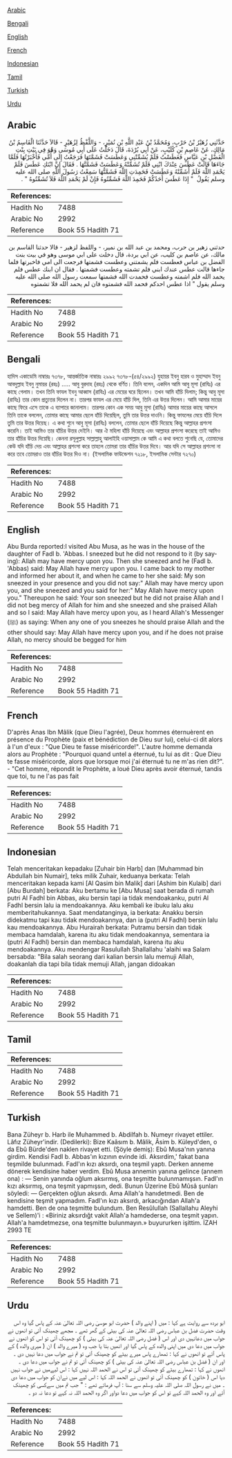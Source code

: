 [Arabic](#arabic)

[Bengali](#bengali)

[English](#english)

[French](#french)

[Indonesian](#indonesian)

[Tamil](#tamil)

[Turkish](#turkish)

[Urdu](#urdu)

## Arabic


<div dir="rtl" lang="ar" style={{fontSize:'larger',backgroundColor:'#f8f9fa',padding:20}}>
حَدَّثَنِي زُهَيْرُ بْنُ حَرْبٍ، وَمُحَمَّدُ بْنُ عَبْدِ اللَّهِ بْنِ نُمَيْرٍ، - وَاللَّفْظُ لِزُهَيْرٍ - قَالاَ حَدَّثَنَا الْقَاسِمُ بْنُ مَالِكٍ، عَنْ عَاصِمِ بْنِ كُلَيْبٍ، عَنْ أَبِي بُرْدَةَ، قَالَ دَخَلْتُ عَلَى أَبِي مُوسَى وَهْوَ فِي بَيْتِ بِنْتِ الْفَضْلِ بْنِ عَبَّاسٍ فَعَطَسْتُ فَلَمْ يُشَمِّتْنِي وَعَطَسَتْ فَشَمَّتَهَا فَرَجَعْتُ إِلَى أُمِّي فَأَخْبَرْتُهَا فَلَمَّا جَاءَهَا قَالَتْ عَطَسَ عِنْدَكَ ابْنِي فَلَمْ تُشَمِّتْهُ وَعَطَسَتْ فَشَمَّتَّهَا ‏.‏ فَقَالَ إِنَّ ابْنَكِ عَطَسَ فَلَمْ يَحْمَدِ اللَّهَ فَلَمْ أُشَمِّتْهُ وَعَطَسَتْ فَحَمِدَتِ اللَّهَ فَشَمَّتُّهَا سَمِعْتُ رَسُولَ اللَّهِ صلى الله عليه وسلم يَقُولُ ‏ "‏ إِذَا عَطَسَ أَحَدُكُمْ فَحَمِدَ اللَّهَ فَشَمِّتُوهُ فَإِنْ لَمْ يَحْمَدِ اللَّهَ فَلاَ تُشَمِّتُوهُ ‏"‏ ‏.‏
</div>
<div style={{backgroundColor:'#f8f9fa',padding:20, marginBottom: 10}}><table> <thead> <tr> <th>References:</th> <th></th> </tr> </thead> <tbody><tr><td>Hadith No</td><td>7488</td></tr><tr><td>Arabic No</td><td>2992</td></tr><tr><td>Reference</td><td>Book 55 Hadith 71</td></tr></tbody></table></div>


<div dir="rtl" lang="ar" style={{fontSize:'larger',backgroundColor:'#f8f9fa',padding:20}}>
حدثني زهير بن حرب، ومحمد بن عبد الله بن نمير، - واللفظ لزهير - قالا حدثنا القاسم بن مالك، عن عاصم بن كليب، عن ابي بردة، قال دخلت على ابي موسى وهو في بيت بنت الفضل بن عباس فعطست فلم يشمتني وعطست فشمتها فرجعت الى امي فاخبرتها فلما جاءها قالت عطس عندك ابني فلم تشمته وعطست فشمتها . فقال ان ابنك عطس فلم يحمد الله فلم اشمته وعطست فحمدت الله فشمتها سمعت رسول الله صلى الله عليه وسلم يقول " اذا عطس احدكم فحمد الله فشمتوه فان لم يحمد الله فلا تشمتوه
</div>
<div style={{backgroundColor:'#f8f9fa',padding:20, marginBottom: 10}}><table> <thead> <tr> <th>References:</th> <th></th> </tr> </thead> <tbody><tr><td>Hadith No</td><td>7488</td></tr><tr><td>Arabic No</td><td>2992</td></tr><tr><td>Reference</td><td>Book 55 Hadith 71</td></tr></tbody></table></div>

## Bengali


<div dir="ltr" lang="bn" style={{fontSize:'larger',backgroundColor:'#f8f9fa',padding:20}}>
হাদিস একাডেমি নাম্বারঃ ৭৩৭৮, আন্তর্জাতিক নাম্বারঃ ২৯৯২ ৭৩৭৮-(৫৪/২৯৯২) যুহায়র ইবনু হারব ও মুহাম্মাদ ইবনু আবদুল্লাহ ইবনু নুমায়র (রহঃ) ..... আবু বুরদাহ (রহঃ) থেকে বর্ণিত। তিনি বলেন, একদিন আমি আবু মূসা (রাযিঃ) এর কাছে গেলাম। তখন তিনি ফাযল ইবনু আব্বাস (রাযিঃ) এর মেয়ের ঘরে ছিলেন। তখন আমি হাঁচি দিলাম; কিন্তু আবু মূসা (রাযিঃ) তার কোন প্রত্যুত্তর দিলেন না। তারপর ফাযল এর মেয়ে হাঁচি দিল, তিনি এর উত্তর দিলেন। আমি আমার মায়ের কাছে ফিরে এসে তাকে এ ব্যাপারে জানালাম। তারপর কোন এক সময় আবু মূসা (রাযিঃ) আমার মায়ের কাছে আসলে তিনি তাকে বললেন, তোমার কাছে আমার ছেলে হাঁচি দিয়েছিল, তুমি তার উত্তর দাওনি। কিন্তু ফাযলের মেয়ে হাঁচি দিলে তুমি তার উত্তর দিয়েছ। এ কথা শুনে আবু মূসা (রাযিঃ) বললেন, তোমার ছেলে হাঁচি দিয়েছে কিন্তু আল্লাহর প্রশংসা করেনি। তাই আমিও তার হাঁচির উত্তর দেইনি। আর ঐ মহিলা হাঁচি দিয়েছে এবং আল্লাহর প্রশংসা করেছে তাই আমিও তার হাঁচির উত্তর দিয়েছি। কেননা রসূলুল্লাহ সাল্লাল্লাহু আলাইহি ওয়াসাল্লাম কে আমি এ কথা বলতে শুনেছি যে, তোমাদের কেউ যদি হাঁচি দেয় এবং আল্লাহর প্রশংসা করে তাহলে তোমরা তার হাঁচির উত্তর দিবে। আর যদি সে আল্লাহর প্রশংসা না করে তবে তোমরাও তার হাঁচির উত্তর দিও না। (ইসলামিক ফাউন্ডেশন ৭২১৮, ইসলামিক সেন্টার ৭২৭০)
</div>
<div style={{backgroundColor:'#f8f9fa',padding:20, marginBottom: 10}}><table> <thead> <tr> <th>References:</th> <th></th> </tr> </thead> <tbody><tr><td>Hadith No</td><td>7488</td></tr><tr><td>Arabic No</td><td>2992</td></tr><tr><td>Reference</td><td>Book 55 Hadith 71</td></tr></tbody></table></div>

## English


<div dir="ltr" lang="en" style={{fontSize:'larger',backgroundColor:'#f8f9fa',padding:20}}>
Abu Burda reported:I visited Abu Musa, as he was in the house of the daughter of Fadl b. 'Abbas. I sneezed but he did not respond to it (by saying): Allah may have mercy upon you. Then she sneezed and he (Fadl b. 'Abbas) said: May Allah have mercy upon you. I came back to my mother and informed her about it, and when he came to her she said: My son sneezed in your presence and you did not say:" Allah may have mercy upon you, and she sneezed and you said for her:" May Allah have mercy upon you." Thereupon he said: Your son sneezed but he did not praise Allah and I did not beg mercy of Allah for him and she sneezed and she praised Allah and so I said: May Allah have mercy upon you, as I heard Allah's Messenger (ﷺ) as saying: When any one of you sneezes he should praise Allah and the other should say: May Allah have mercy upon you, and if he does not praise Allah, no mercy should be begged for him
</div>
<div style={{backgroundColor:'#f8f9fa',padding:20, marginBottom: 10}}><table> <thead> <tr> <th>References:</th> <th></th> </tr> </thead> <tbody><tr><td>Hadith No</td><td>7488</td></tr><tr><td>Arabic No</td><td>2992</td></tr><tr><td>Reference</td><td>Book 55 Hadith 71</td></tr></tbody></table></div>

## French


<div dir="ltr" lang="fr" style={{fontSize:'larger',backgroundColor:'#f8f9fa',padding:20}}>
D'après Anas Ibn Mâlik (que Dieu l'agrée), Deux hommes éternuèrent en présence du Prophète (paix et bénédiction de Dieu sur lui), celui-ci dit alors à l'un d'eux : "Que Dieu te fasse miséricorde!". L'autre homme demanda alors au Prophète : "Pourquoi quand untel a éternué, tu lui as dit : Que Dieu te fasse miséricorde, alors que lorsque moi j'ai éternué tu ne m'as rien dit?". - "Cet homme, répondit le Prophète, a loué Dieu après avoir éternué, tandis que toi, tu ne l'as pas fait
</div>
<div style={{backgroundColor:'#f8f9fa',padding:20, marginBottom: 10}}><table> <thead> <tr> <th>References:</th> <th></th> </tr> </thead> <tbody><tr><td>Hadith No</td><td>7488</td></tr><tr><td>Arabic No</td><td>2992</td></tr><tr><td>Reference</td><td>Book 55 Hadith 71</td></tr></tbody></table></div>

## Indonesian


<div dir="ltr" lang="id" style={{fontSize:'larger',backgroundColor:'#f8f9fa',padding:20}}>
Telah menceritakan kepadaku [Zuhair bin Harb] dan [Muhammad bin Abdullah bin Numair], teks milik Zuhair, keduanya berkata: Telah menceritakan kepada kami [Al Qasim bin Malik] dari [Ashim bin Kulaib] dari [Abu Burdah] berkata: Aku bertamu ke [Abu Musa] saat berada di rumah putri Al Fadhl bin Abbas, aku bersin tapi ia tidak mendoakanku, putri Al Fadhl bersin lalu ia mendoakannya. Aku kembali ke ibuku lalu aku memberitahukannya. Saat mendatanginya, ia berkata: Anakku bersin didekatmu tapi kau tidak mendoakannya, dan ia (putri Al Fadhl) bersin lalu kau mendoakannya. Abu Hurairah berkata: Putramu bersin dan tidak membaca hamdalah, karena itu aku tidak mendoakannya, sementara ia (putri Al Fadhl) bersin dan membaca hamdalah, karena itu aku mendoakannya. Aku mendengar Rasulullah Shallallahu 'alaihi wa Salam bersabda: "Bila salah seorang dari kalian bersin lalu memuji Allah, doakanlah dia tapi bila tidak memuji Allah, jangan didoakan
</div>
<div style={{backgroundColor:'#f8f9fa',padding:20, marginBottom: 10}}><table> <thead> <tr> <th>References:</th> <th></th> </tr> </thead> <tbody><tr><td>Hadith No</td><td>7488</td></tr><tr><td>Arabic No</td><td>2992</td></tr><tr><td>Reference</td><td>Book 55 Hadith 71</td></tr></tbody></table></div>

## Tamil


<div dir="ltr" lang="ta" style={{fontSize:'larger',backgroundColor:'#f8f9fa',padding:20}}>

</div>
<div style={{backgroundColor:'#f8f9fa',padding:20, marginBottom: 10}}><table> <thead> <tr> <th>References:</th> <th></th> </tr> </thead> <tbody><tr><td>Hadith No</td><td>7488</td></tr><tr><td>Arabic No</td><td>2992</td></tr><tr><td>Reference</td><td>Book 55 Hadith 71</td></tr></tbody></table></div>

## Turkish


<div dir="ltr" lang="tr" style={{fontSize:'larger',backgroundColor:'#f8f9fa',padding:20}}>
Bana Züheyr b. Harb ile Muhammed b. Abdilfah b. Numeyr rivayet ettiler. Lâfız Züheyr'indir. (Dedilerki): Bize Kaâsım b. Mâlik, Âsim b. Küleyd'den, o da Ebû Bürde'den naklen rivayet etti. (Şöyle demiş): Ebû Musa'nın yanına girdim. Kendisi FadI b. Abbas'ın kızının evinde idi. Aksırdim,' fakat bana teşmilde bulunmadı. Fadl'ın kızı aksırdı, ona teşmil yaptı. Derken anneme dönerek kendisine haber verdim. Ebû Musa annemin yanına gelince (annem ona) : — Senin yanında oğlum aksırmış, ona teşmitte bulunmamışsın. Fadl'ın kızı aksırmış, ona teşmit yapmışsın, dedi. Bunun Üzerine Ebû Mûsâ şunları söyledi: — Gerçekten oğlun aksırdı. Ama Allah'a hanıdetmedi. Ben de kendisine teşmit yapmadım. Fadl'ın kızı aksırdı, arkacığından Allah'a hamdetti. Ben de ona teşmitte bulundum. Ben Resûlullah (Sallallahu Aleyhi ve Sellem)'i : «Biriniz aksırdığt vakit Allah'a hamdederse, ona teşmit yapın. Allah'a hamdetmezse, ona teşmitte bulunmayın.» buyururken işittim. İZAH 2993 TE
</div>
<div style={{backgroundColor:'#f8f9fa',padding:20, marginBottom: 10}}><table> <thead> <tr> <th>References:</th> <th></th> </tr> </thead> <tbody><tr><td>Hadith No</td><td>7488</td></tr><tr><td>Arabic No</td><td>2992</td></tr><tr><td>Reference</td><td>Book 55 Hadith 71</td></tr></tbody></table></div>

## Urdu


<div dir="rtl" lang="ur" style={{fontSize:'larger',backgroundColor:'#f8f9fa',padding:20}}>
ابو بردہ سے روایت ہے کہا : میں ( اپنے والد ) حضرت ابو موسیٰ رضی اللہ تعالیٰ عنہ کے پاس گیا وہ اس وقت حضرت فضل بن عباس رضی اللہ تعالیٰ عنہ کی بیٹی کے گھر تھے ۔ مجھے چھینک آئی تو انھوں نے جواب میں دعانہیں دی اور اس ( فضل رضی اللہ تعالیٰ عنہ کی بیٹی ) کو چھینک آئی تو اس کو انھوں نے جواب میں دعا دی میں اپنی والدہ کے پاس گیا اور انھیں بتا یا جب وہ ( میرے والد ) ان ( میری والدہ ) کے پاس آئے تو انھوں نے کہا : تمھارے پاس میرے بیٹے کو چھینک آئی تو تم نے جواب میں دعا نہیں دی ۔ اور ان ( فضل بن عباس رضی اللہ تعالیٰ عنہ کی بیٹی ) کو چھینک آئی تو تم نے جواب میں دعا دی ۔ انھوں نے کہا : تمھارے بیٹے کو چھینک آئی تو اس نے الحمد اللہ نہیں کہا : اس لیےمیں نے جواب نہیں دیا اس ( خاتون ) کو چھینک آئی تو انھوں نے الحمد اللہ کہا : اس لیے میں نےان کو جواب میں دعا دی ۔ میں نے رسول اللہ صلی اللہ علیہ وسلم سے سنا : آپ فرماتے تھے : " جب تم میں سےکسی کو چھینک آئے اور وہ الحمد اللہ کہے تو اس کو جواب میں دعا دواور اگر وہ الحمد اللہ نہ کہے تو دعا نہ دو ۔
</div>
<div style={{backgroundColor:'#f8f9fa',padding:20, marginBottom: 10}}><table> <thead> <tr> <th>References:</th> <th></th> </tr> </thead> <tbody><tr><td>Hadith No</td><td>7488</td></tr><tr><td>Arabic No</td><td>2992</td></tr><tr><td>Reference</td><td>Book 55 Hadith 71</td></tr></tbody></table></div>